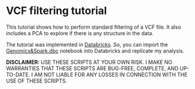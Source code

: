 # VCF filtering tutorial

This tutorial shows how to perform standard filtering of a VCF file. It also includes a PCA to explore if there is any structure in the data.

The tutorial was implemented in [Databricks](https://community.cloud.databricks.com). So, you can import the [Genomics&Spark.dbc](Genomics&Spark.dbc) notebook into Databricks and replicate my analysis.

**DISCLAIMER:** USE THESE SCRIPTS AT YOUR OWN RISK. I MAKE NO WARRANTIES THAT THESE SCRIPTS ARE BUG-FREE, COMPLETE, AND UP-TO-DATE. I AM NOT LIABLE FOR ANY LOSSES IN CONNECTION WITH THE USE OF THESE SCRIPTS.
